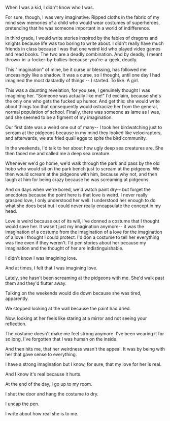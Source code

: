When I was a kid, I didn't know who I was. 

  For sure, though, I was very imaginative. Ripped cloths in the fabric of my mind sew memories of a child who would wear costumes of superheroes, pretending that he was someone important in a world of indifference. 

  In third grade, I would write stories inspired by the fables of dragons and knights because life was too boring to write about. I didn't really have much friends in class because I was that one weird kid who played video games and read books. The two are a deadly combination. And by deadly, I meant thrown-in-a-locker-by-bullies-because-you're-a-geek, deadly.

  This "imagination" of mine, be it curse or blessing, has followed me unceasingly like a shadow. It was a curse, so I thought, until one day I had imagined the most dastardly of things -- I started. To like. A girl.

  This was a daunting revelation, for you see, I genuinely thought I was imagining her. "Someone was actually like me!" I'd exclaim, because she's the only one who gets the fucked up humor. And get this: she would write about things too that consequently would ostracize her from the general, normal population of school. Finally, there was someone as lame as I was, and she seemed to be a figment of my imagination.

  Our first date was a weird one out of many-- I took her birdwatching just to scream at the pidgeons because in my mind they looked like velociraptors, and afterwards, we ate fried quail eggs to spite the bird community.

  In the weekends, I'd talk to her about how ugly deep sea creatures are. She then faced me and called me a deep sea creature.

  Whenever we'd go home, we'd walk through the park and pass by the old hobo who would sit on the park bench just to scream at the pidgeons. We then would scream at the pidgeons with him, because why not, and then laugh at him for being crazy because he was screaming at pidgeons.

  And on days when we're bored, we'd watch paint dry-- but forget the anecdotes because the point here is that love is weird. I never really grasped love, I only understood her well. I understood her enough to do what she does best but I could never really encapsulate the concept in my head.

  Love is weird because out of its will, I've donned a costume that I thought would save her. It wasn't just my imagination anymore-- it was the imagination of a costume from the imagination of a love for the imagination of a love I thought I could protect. I'd don a costume to tell her everything was fine even if they weren't. I'd pen stories about her because my imagination and the thought of her are indistinguishable.

  I didn't know I was imagining love.

And at times, I felt that I was imagining love.

  Lately, she hasn't been screaming at the pidgeons with me. She'd walk past them and they'd flutter away.

  Talking on the weekends would die down because she was tired, apparently.

  We stopped looking at the wall because the paint had dried.

  Now, looking at her feels like staring at a mirror and not seeing your reflection.

  The costume doesn't make me feel strong anymore. I've been wearing it for so long, I've forgotten that I was human on the inside. 

  And then hits me, that her weirdness wasn't the appeal. It was by being with her that gave sense to everything.

 


  I have a strong imagination but I know, for sure, that my love for her is real.

 And I know it's real because it hurts.

 At the end of the day, I go up to my room.

 I shut the door and hang the costume to dry. 

 I uncap the pen.

 I write about how real she is to me.